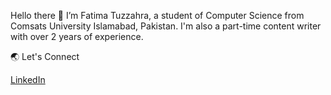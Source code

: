 Hello there 👋 
I’m Fatima Tuzzahra, a student of Computer Science from Comsats University Islamabad, Pakistan. I'm also a part-time content writer with over 2 years of experience. 

🌏 Let's Connect 

[LinkedIn](https://www.linkedin.com/in/fatima-tuzzahra-0773/)

